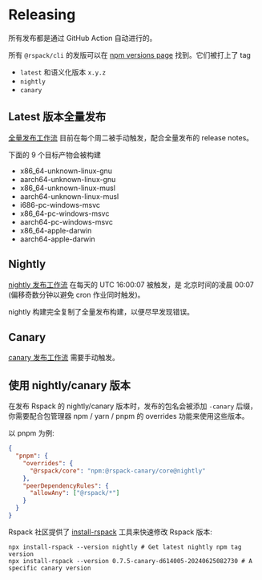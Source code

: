 # Releasing

所有发布都是通过 GitHub Action 自动进行的。

所有 `@rspack/cli` 的发版可以在 [npm versions page](https://www.npmjs.com/package/@rspack/cli?activeTab=versions) 找到。它们被打上了 tag

- `latest` 和语义化版本 `x.y.z`
- `nightly`
- `canary`

## Latest 版本全量发布

[全量发布工作流](https://github.com/web-infra-dev/rspack/actions/workflows/release.yml?query=is%3Asuccess)
目前在每个周二被手动触发，配合全量发布的 release notes。

下面的 9 个目标产物会被构建

- x86_64-unknown-linux-gnu
- aarch64-unknown-linux-gnu
- x86_64-unknown-linux-musl
- aarch64-unknown-linux-musl
- i686-pc-windows-msvc
- x86_64-pc-windows-msvc
- aarch64-pc-windows-msvc
- x86_64-apple-darwin
- aarch64-apple-darwin

## Nightly

[nightly 发布工作流](https://github.com/web-infra-dev/rspack/actions/workflows/release-nightly.yml?query=is%3Asuccess)
在每天的 UTC 16:00:07 被触发，是 北京时间的凌晨 00:07 (偏移奇数分钟以避免 cron 作业同时触发)。

nightly 构建完全复制了全量发布构建，以便尽早发现错误。

## Canary

[canary 发布工作流](https://github.com/web-infra-dev/rspack/actions/workflows/release-canary.yml) 需要手动触发。

## 使用 nightly/canary 版本

在发布 Rspack 的 nightly/canary 版本时，发布的包名会被添加 `-canary` 后缀，你需要配合包管理器 npm / yarn / pnpm 的 overrides 功能来使用这些版本。

以 pnpm 为例:

```json title=package.json
{
  "pnpm": {
    "overrides": {
      "@rspack/core": "npm:@rspack-canary/core@nightly"
    },
    "peerDependencyRules": {
      "allowAny": ["@rspack/*"]
    }
  }
}
```

Rspack 社区提供了 [install-rspack](https://github.com/rspack-contrib/install-rspack) 工具来快速修改 Rspack 版本:

```shell
npx install-rspack --version nightly # Get latest nightly npm tag version
npx install-rspack --version 0.7.5-canary-d614005-20240625082730 # A specific canary version
```
